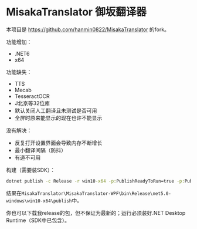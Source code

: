 # MisakaTranslator 御坂翻译器

本项目是 https://github.com/hanmin0822/MisakaTranslator 的fork。

功能增加：

* .NET6
* x64

功能缺失：

* TTS
* Mecab
* TesseractOCR
* J北京等32位库
* 默认关闭人工翻译且未测试是否可用
* 全屏时原来能显示的现在也许不能显示

没有解决：

* 反复打开设置界面会导致内存不断增长
* 最小翻译间隔（防抖）
* 有道不可用

构建（需要装SDK）：

```cmd
dotnet publish -c Release -r win10-x64 -p:PublishReadyToRun=true -p:PublishReadyToRunUseCrossgen2=true -p:DebugType=none --self-contained=false
```

结果在`MisakaTranslator\MisakaTranslator-WPF\bin\Release\net5.0-windows\win10-x64\publish`中。

你也可以下载我release的包，但不保证为最新的；运行必须装好.NET Desktop Runtime（SDK中已包含）。
